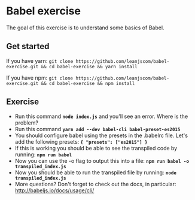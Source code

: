 # Babel exercise

The goal of this exercise is to understand some basics of Babel.

## Get started

If you have yarn:
`git clone https://github.com/leanjscom/babel-exercise.git && cd babel-exercise && yarn install`

If you have npm:
`git clone https://github.com/leanjscom/babel-exercise.git && cd babel-exercise && npm install`

## Exercise

- Run this command **`node index.js`** and you'll see an error. Where is the problem?
- Run this command **`yarn add --dev babel-cli babel-preset-es2015`**
- You should configure babel using the presets in the .babelrc file. Let's add the following presets:
**`{
  "presets": ["es2015"]
}`**
- If this is working you should be able to see the transpiled code by running: **`npm run babel`**
- Now you can use the -o flag to output this into a file: **`npm run babel -o transpiled_index.js`**
- Now you should be able to run the transpiled file by running: **`node transpiled_index.js`**
- More questions? Don't forget to check out the docs, in particular: http://babeljs.io/docs/usage/cli/
